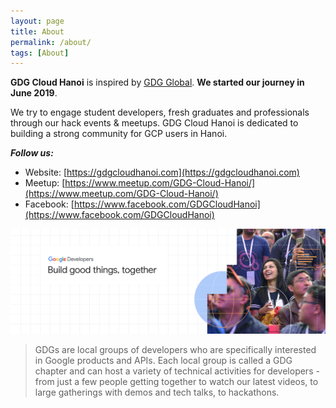 ```yaml
---
layout: page
title: About
permalink: /about/
tags: [About]
---
```


**GDG Cloud Hanoi** is inspired by [GDG Global](https://developers.google.com/community/gdg/). **We started our journey in June 2019**. 

We try to engage student developers, fresh graduates and professionals through our hack events & meetups. 
GDG Cloud Hanoi is dedicated to building a strong community for GCP users in Hanoi.

***Follow us:***
* Website: [https://gdgcloudhanoi.com](https://gdgcloudhanoi.com)
* Meetup: [https://www.meetup.com/GDG-Cloud-Hanoi/](https://www.meetup.com/GDG-Cloud-Hanoi/)
* Facebook: [https://www.facebook.com/GDGCloudHanoi](https://www.facebook.com/GDGCloudHanoi)

![GDGBanner](/assets/img/feature-images/GDGBanner.png)

> GDGs are local groups of developers who are specifically interested in Google products and APIs. Each local group is called a GDG chapter and can host a variety of technical activities for developers - from just a few people getting together to watch our latest videos, to large gatherings with demos and tech talks, to hackathons.




